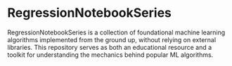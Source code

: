 # RegressionNotebookSeries
RegressionNotebookSeries is a collection of foundational machine learning algorithms implemented from the ground up, without relying on external libraries. This repository serves as both an educational resource and a toolkit for understanding the mechanics behind popular ML algorithms.
